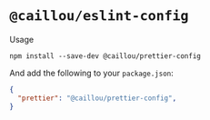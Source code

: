 # `@caillou/eslint-config`

Usage

```
npm install --save-dev @caillou/prettier-config
```

And add the following to your `package.json`:

```JSON
{
  "prettier": "@caillou/prettier-config",
}
```
